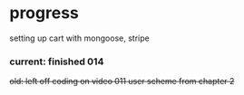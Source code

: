 # progress

setting up cart with mongoose, stripe

### current: finished 014

~~old: left off coding on video 011 user scheme from chapter 2~~

